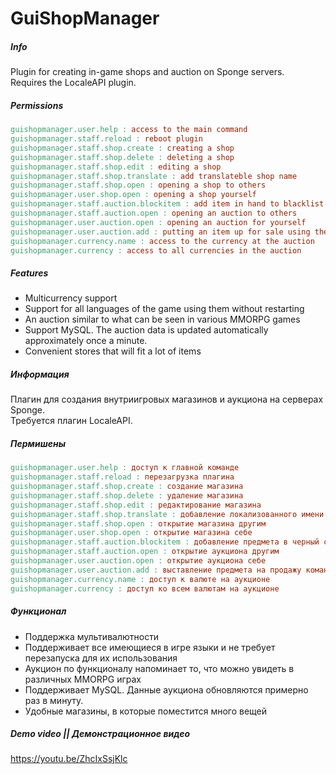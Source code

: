 # GuiShopManager

##### Info
Plugin for creating in-game shops and auction on Sponge servers. \
Requires the LocaleAPI plugin.

##### Permissions
```makefile
guishopmanager.user.help : access to the main command
guishopmanager.staff.reload : reboot plugin
guishopmanager.staff.shop.create : creating a shop
guishopmanager.staff.shop.delete : deleting a shop
guishopmanager.staff.shop.edit : editing a shop
guishopmanager.staff.shop.translate : add translateble shop name
guishopmanager.staff.shop.open : opening a shop to others
guishopmanager.user.shop.open : opening a shop yourself
guishopmanager.staff.auction.blockitem : add item in hand to blacklist
guishopmanager.staff.auction.open : opening an auction to others
guishopmanager.user.auction.open : opening an auction for yourself
guishopmanager.user.auction.add : putting an item up for sale using the command
guishopmanager.currency.name : access to the currency at the auction
guishopmanager.currency : access to all currencies in the auction
```

##### Features
- Multicurrency support
- Support for all languages of the game using them without restarting
- An auction similar to what can be seen in various MMORPG games
- Support MySQL. The auction data is updated automatically approximately once a minute.
- Convenient stores that will fit a lot of items



##### Информация
Плагин для создания внутриигровых магазинов и аукциона на серверах Sponge. \
Требуется плагин LocaleAPI.

##### Пермишены
```makefile
guishopmanager.user.help : доступ к главной команде
guishopmanager.staff.reload : перезагрузка плагина
guishopmanager.staff.shop.create : создание магазина
guishopmanager.staff.shop.delete : удаление магазина
guishopmanager.staff.shop.edit : редактирование магазина
guishopmanager.staff.shop.translate : добавление локализованного имени магазина
guishopmanager.staff.shop.open : открытие магазина другим
guishopmanager.user.shop.open : открытие магазина себе
guishopmanager.staff.auction.blockitem : добавление предмета в черный список
guishopmanager.staff.auction.open : открытие аукциона другим
guishopmanager.user.auction.open : открытие аукциона себе
guishopmanager.user.auction.add : выставление предмета на продажу командой
guishopmanager.currency.name : доступ к валюте на аукционе
guishopmanager.currency : доступ ко всем валютам на аукционе
```

##### Функционал
- Поддержка мультивалютности
- Поддерживает все имеющиеся в игре языки и не требует перезапуска для их использования
- Аукцион по функционалу напоминает то, что можно увидеть в различных MMORPG играх
- Поддерживает MySQL. Данные аукциона обновляются примерно раз в минуту.
- Удобные магазины, в которые поместится много вещей


##### Demo video || Демонстрационное видео
https://youtu.be/ZhcIxSsjKlc
 
